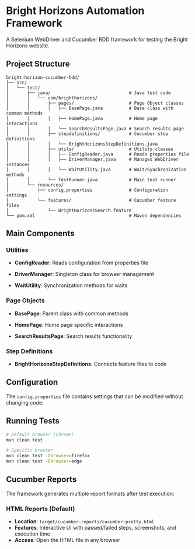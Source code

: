 # Bright Horizons Automation Framework

A Selenium WebDriver and Cucumber BDD framework for testing the Bright Horizons website.

## Project Structure

```
bright-horizon-cucumber-bdd/
├── src/
│   └── test/
│       ├── java/                              # Java test code
│       │   └── com/brighthorizons/
│       │       ├── pages/                     # Page Object classes
│       │       │   ├── BasePage.java          # Base class with common methods
│       │       │   ├── HomePage.java          # Home page interactions
│       │       │   └── SearchResultsPage.java # Search results page
│       │       ├── stepdefinitions/           # Cucumber step definitions
│       │       │   └── BrightHorizonsStepDefinitions.java
│       │       ├── utils/                     # Utility classes
│       │       │   ├── ConfigReader.java      # Reads properties file
│       │       │   ├── DriverManager.java     # Manages WebDriver instances
│       │       │   └── WaitUtility.java       # Wait/Synchronization methods
│       │       └── TestRunner.java            # Main test runner
│       └── resources/
│           ├── config.properties              # Configuration settings
│           └── features/                      # Cucumber feature files
│               └── BrightHorizonsSearch.feature
└── pom.xml                                    # Maven dependencies
```

## Main Components

### Utilities

- **ConfigReader**: Reads configuration from properties file

- **DriverManager**: Singleton class for browser management

- **WaitUtility**: Synchronization methods for waits

### Page Objects

- **BasePage**: Parent class with common methods

- **HomePage**: Home page specific interactions

- **SearchResultsPage**: Search results functionality


### Step Definitions

- **BrightHorizonsStepDefinitions**: Connects feature files to code

## Configuration

The `config.properties` file contains settings that can be modified without changing code:


## Running Tests

```bash
# Default browser (Chrome)
mvn clean test

# Specific browser
mvn clean test -Dbrowser=firefox
mvn clean test -Dbrowser=edge

```

## Cucumber Reports

The framework generates multiple report formats after test execution:

### HTML Reports (Default)

- **Location**: `target/cucumber-reports/cucumber-pretty.html`
- **Features**: Interactive UI with passed/failed steps, screenshots, and execution time
- **Access**: Open the HTML file in any browser
